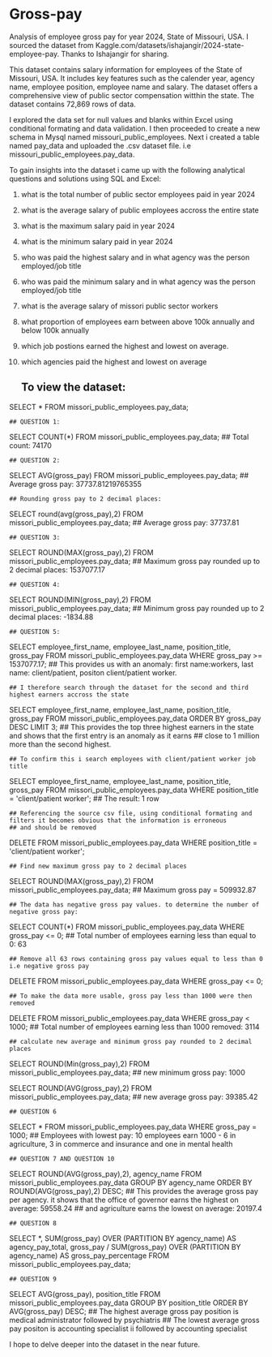 # Gross-pay
Analysis of employee gross pay for year 2024, State of Missouri, USA. 
I sourced the dataset from Kaggle.com/datasets/ishajangir/2024-state-employee-pay. 
Thanks to Ishajangir for sharing. 

This dataset contains salary information for employees of the State of Missouri, USA. 
It includes key features such as the calender year, agency name, employee position, employee name and salary. 
The dataset offers a comprehensive view of public sector compensation witthin the state. 
The dataset contains 72,869 rows of data. 

I explored the data set for null values and blanks within Excel using conditional formating and data validation.  I then proceeded to create a new schema in Mysql named missouri_public_employees. 
Next i created a table named pay_data and uploaded the .csv dataset file. 
i.e missouri_public_employees.pay_data. 

To gain insights into the dataset i came up with the following analytical questions and solutions using SQL and Excel: 

1. what is the total number of public sector employees paid in year 2024
2. what is the average salary of public employees accross the entire state
3. what is the maximum salary paid in year 2024
4. what is the minimum salary paid in year 2024
5. who was paid the highest salary and in what agency was the person employed/job title
6. who was paid the minimum salary and in what agency was the person employed/job title
7. what is the average salary of missori public sector workers
8. what proportion of employees earn between above 100k annually and below 100k annually
9. which job postions earned the highest and lowest on average.
10. which agencies paid the highest and lowest on average

	## To view the dataset:
SELECT *
FROM missori_public_employees.pay_data;

	## QUESTION 1:
SELECT COUNT(*) 
FROM missori_public_employees.pay_data;
	## Total count: 74170

	## QUESTION 2:
SELECT AVG(gross_pay)
FROM missori_public_employees.pay_data;
	## Average gross pay: 37737.81219765355
    
    ## Rounding gross pay to 2 decimal places:
SELECT round(avg(gross_pay),2)
FROM missori_public_employees.pay_data;
	## Average gross pay: 37737.81

	## QUESTION 3:
SELECT ROUND(MAX(gross_pay),2)
FROM missori_public_employees.pay_data;
	## Maximum gross pay rounded up to 2 decimal places: 1537077.17

	## QUESTION 4:
SELECT ROUND(MIN(gross_pay),2)
FROM missori_public_employees.pay_data;
	## Minimum gross pay rounded up to 2 decimal places: -1834.88
    
	## QUESTION 5:
SELECT employee_first_name, employee_last_name, position_title, gross_pay
FROM missori_public_employees.pay_data
WHERE gross_pay >= 1537077.17;
	## This provides us with an anomaly: first name:workers, last name: client/patient, positon client/patient worker.
    
    ## I therefore search through the dataset for the second and third highest earners accross the state
SELECT employee_first_name, employee_last_name, position_title, gross_pay
FROM missori_public_employees.pay_data
ORDER BY gross_pay DESC
LIMIT 3;
	## This provides the top three highest earners in the state and shows that the first entry is an anomaly as it earns 
    ## close to 1 million more than the second highest. 
    
    ## To confirm this i search employees with client/patient worker job title
SELECT employee_first_name, employee_last_name, position_title, gross_pay
FROM missori_public_employees.pay_data
WHERE position_title = 'client/patient worker';
	## The result: 1 row
    
    ## Referencing the source csv file, using conditional formating and filters it becomes obvious that the information is erroneous
    ## and should be removed
DELETE FROM missori_public_employees.pay_data
WHERE position_title = 'client/patient worker';

	## Find new maximum gross pay to 2 decimal places
SELECT ROUND(MAX(gross_pay),2)
FROM missori_public_employees.pay_data;
	## Maximum gross pay = 509932.87
    
    ## The data has negative gross pay values. to determine the number of negative gross pay:
SELECT COUNT(*)
FROM missori_public_employees.pay_data
WHERE gross_pay <= 0;
	## Total number of employees earning less than equal to 0: 63
    
    ## Remove all 63 rows containing gross pay values equal to less than 0 i.e negative gross pay
DELETE FROM missori_public_employees.pay_data
WHERE gross_pay <= 0;

	## To make the data more usable, gross pay less than 1000 were then removed
DELETE FROM missori_public_employees.pay_data
WHERE gross_pay < 1000;
    ## Total number of employees earning less than 1000 removed: 3114
    
	## calculate new average and minimum gross pay rounded to 2 decimal places
SELECT ROUND(Min(gross_pay),2)
FROM missori_public_employees.pay_data;
	## new minimum gross pay: 1000

SELECT ROUND(AVG(gross_pay),2)
FROM missori_public_employees.pay_data;
    ## new average gross pay: 39385.42
    
	## QUESTION 6
SELECT *
FROM missori_public_employees.pay_data
WHERE gross_pay = 1000;
	## Employees with lowest pay: 10 employees earn 1000 - 6 in agriculture, 3 in commerce and insurance and one in mental health

	## QUESTION 7 AND QUESTION 10
SELECT ROUND(AVG(gross_pay),2), agency_name
FROM missori_public_employees.pay_data 
GROUP BY agency_name
ORDER BY ROUND(AVG(gross_pay),2) DESC;
	## This provides the average gross pay per agency. it shows that the office of governor earns the highest on average: 59558.24 
    ## and agriculture earns the lowest on average: 20197.4
    
    ## QUESTION 8
SELECT *, SUM(gross_pay) OVER (PARTITION BY agency_name) AS agency_pay_total,
	gross_pay / SUM(gross_pay) OVER (PARTITION BY agency_name) AS gross_pay_percentage
FROM missori_public_employees.pay_data;

	## QUESTION 9
SELECT AVG(gross_pay), position_title
FROM missori_public_employees.pay_data
GROUP BY position_title
ORDER BY AVG(gross_pay) DESC;
	## The highest average gross pay position is medical administrator followed by psychiatris
    ## The lowest average gross pay positon is accounting specialist ii followed by accounting specialist

I hope to delve deeper into the dataset in the near future.
